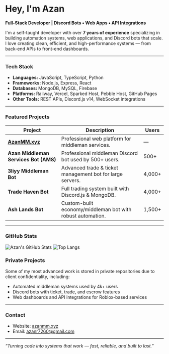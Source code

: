 # Hey, I'm Azan

**Full-Stack Developer | Discord Bots • Web Apps • API Integrations**

I'm a self-taught developer with over **7 years of experience** specializing in building automation systems, web applications, and Discord bots that scale.  
I love creating clean, efficient, and high-performance systems — from back-end APIs to front-end dashboards.

---

### Tech Stack
- **Languages:** JavaScript, TypeScript, Python  
- **Frameworks:** Node.js, Express, React  
- **Databases:** MongoDB, MySQL, Firebase  
- **Platforms:** Railway, Vercel, Sparked Host, Pebble Host, GitHub Pages  
- **Other Tools:** REST APIs, Discord.js v14, WebSocket integrations

---

### Featured Projects
| Project | Description | Users |
|----------|--------------|-------|
| [**AzanMM.xyz**](https://azanmm.xyz) | Professional web platform for middleman services. | — |
| **Azan Middleman Services Bot (AMS)** | Professional middleman Discord bot used by 500+ users. | 500+ |
| **3liyy Middleman Bot** | Advanced trade & ticket management bot for large servers. | 4,000+ |
| **Trade Haven Bot** | Full trading system built with Discord.js & MongoDB. | 4,000+ |
| **Ash Lands Bot** | Custom-built economy/middleman bot with robust automation. | 1,500+ |

---

### GitHub Stats
![Azan's GitHub Stats](https://github-readme-stats.vercel.app/api?username=rajaazan69&show_icons=true&theme=tokyonight)
![Top Langs](https://github-readme-stats.vercel.app/api/top-langs/?username=rajaazan69&layout=compact&theme=tokyonight)

### Private Projects
Some of my most advanced work is stored in private repositories due to client confidentiality, including:
- Automated middleman systems used by 4k+ users
- Discord bots with ticket, trade, and escrow features
- Web dashboards and API integrations for Roblox-based services
---

### Contact
- Website: [azanmm.xyz](https://azanmm.xyz)
- Email: azanr7260@gmail.com

---

*“Turning code into systems that work — fast, reliable, and built to last.”*
